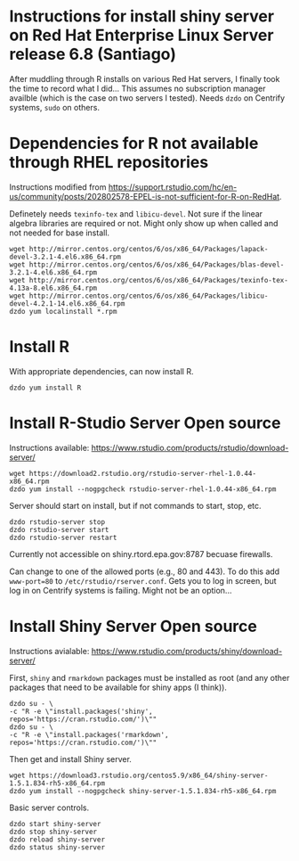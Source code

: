 # Instructions for install shiny server on Red Hat Enterprise Linux Server release 6.8 (Santiago)

After muddling through R installs on various Red Hat servers, I finally took the time to record what I did...  This assumes no subscription manager availble (which is the case on two servers I tested).  Needs `dzdo` on Centrify systems, `sudo` on others.

# Dependencies for R not available through RHEL repositories

Instructions modified from <https://support.rstudio.com/hc/en-us/community/posts/202802578-EPEL-is-not-sufficient-for-R-on-RedHat>.  

Definetely needs `texinfo-tex` and `libicu-devel`.  Not sure if the linear algebra libraries are required or not.  Might only show up when called and not needed for base install.

```
wget http://mirror.centos.org/centos/6/os/x86_64/Packages/lapack-devel-3.2.1-4.el6.x86_64.rpm
wget http://mirror.centos.org/centos/6/os/x86_64/Packages/blas-devel-3.2.1-4.el6.x86_64.rpm
wget http://mirror.centos.org/centos/6/os/x86_64/Packages/texinfo-tex-4.13a-8.el6.x86_64.rpm
wget http://mirror.centos.org/centos/6/os/x86_64/Packages/libicu-devel-4.2.1-14.el6.x86_64.rpm
dzdo yum localinstall *.rpm
```
# Install R

With appropriate dependencies, can now install R.

```
dzdo yum install R
```

# Install R-Studio Server Open source

Instructions available: <https://www.rstudio.com/products/rstudio/download-server/>

```
wget https://download2.rstudio.org/rstudio-server-rhel-1.0.44-x86_64.rpm
dzdo yum install --nogpgcheck rstudio-server-rhel-1.0.44-x86_64.rpm
```

Server should start on install, but if not commands to start, stop, etc.

```
dzdo rstudio-server stop
dzdo rstudio-server start
dzdo rstudio-server restart
```
Currently not accessible on shiny.rtord.epa.gov:8787 becuase firewalls.

Can change to one of the allowed ports (e.g., 80 and 443).  To do this add
`www-port=80` to `/etc/rstudio/rserver.conf`.  Gets you to log in screen, but log in on Centrify systems is failing.  Might not be an option...

# Install Shiny Server Open source

Instructions avialable: <https://www.rstudio.com/products/shiny/download-server/>

First, `shiny` and `rmarkdown` packages must be installed as root (and any other packages that need to be available for shiny apps (I think)).

```
dzdo su - \
-c "R -e \"install.packages('shiny', repos='https://cran.rstudio.com/')\""
dzdo su - \
-c "R -e \"install.packages('rmarkdown', repos='https://cran.rstudio.com/')\""
```

Then get and install Shiny server.

```
wget https://download3.rstudio.org/centos5.9/x86_64/shiny-server-1.5.1.834-rh5-x86_64.rpm
dzdo yum install --nogpgcheck shiny-server-1.5.1.834-rh5-x86_64.rpm
```

Basic server controls.

```
dzdo start shiny-server
dzdo stop shiny-server
dzdo reload shiny-server
dzdo status shiny-server
```

